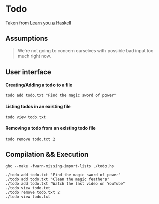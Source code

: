 # Todo

Taken from [Learn you a Haskell](http://learnyouahaskell.com/input-and-output#files-and-streams)

## Assumptions

> We're not going to concern ourselves with possible bad input too much right now.

## User interface

#### Creating/Adding a todo to a file
```
todo add todo.txt "Find the magic sword of power"
```

#### Listing todos in an existing file
```
todo view todo.txt
```

#### Removing a todo from an existing todo file
```
todo remove todo.txt 2
```

## Compilation && Execution

```
ghc --make -fwarn-missing-import-lists ./todo.hs

./todo add todo.txt "Find the magic sword of power"
./todo add todo.txt "Clean the magic feathers"
./todo add todo.txt "Watch the last video on YouTube"
./todo view todo.txt
./todo remove todo.txt 2
./todo view todo.txt
```